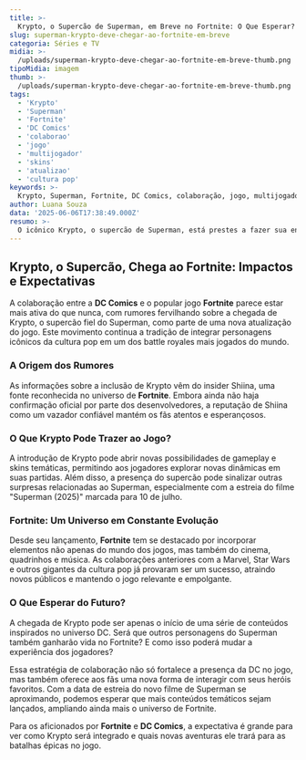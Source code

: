 ```yaml
---
title: >-
  Krypto, o Supercão de Superman, em Breve no Fortnite: O Que Esperar?
slug: superman-krypto-deve-chegar-ao-fortnite-em-breve
categoria: Séries e TV
midia: >-
  /uploads/superman-krypto-deve-chegar-ao-fortnite-em-breve-thumb.png
tipoMidia: imagem
thumb: >-
  /uploads/superman-krypto-deve-chegar-ao-fortnite-em-breve-thumb.png
tags:
  - 'Krypto'
  - 'Superman'
  - 'Fortnite'
  - 'DC Comics'
  - 'colaborao'
  - 'jogo'
  - 'multijogador'
  - 'skins'
  - 'atualizao'
  - 'cultura pop'
keywords: >-
  Krypto, Superman, Fortnite, DC Comics, colaboração, jogo, multijogador, skins, atualização, cultura pop
author: Luana Souza
data: '2025-06-06T17:38:49.000Z'
resumo: >-
  O icônico Krypto, o supercão de Superman, está prestes a fazer sua entrada triunfal no Fortnite, conforme rumores de fontes confiáveis. Descubra o impacto dessa adição no multijogador e como ela fortalece a parceria entre DC e Fortnite.
---
```


## Krypto, o Supercão, Chega ao Fortnite: Impactos e Expectativas

A colaboração entre a **DC Comics** e o popular jogo **Fortnite** parece estar mais ativa do que nunca, com rumores fervilhando sobre a chegada de Krypto, o supercão fiel do Superman, como parte de uma nova atualização do jogo. Este movimento continua a tradição de integrar personagens icônicos da cultura pop em um dos battle royales mais jogados do mundo.

### A Origem dos Rumores

As informações sobre a inclusão de Krypto vêm do insider Shiina, uma fonte reconhecida no universo de **Fortnite**. Embora ainda não haja confirmação oficial por parte dos desenvolvedores, a reputação de Shiina como um vazador confiável mantém os fãs atentos e esperançosos.

### O Que Krypto Pode Trazer ao Jogo?

A introdução de Krypto pode abrir novas possibilidades de gameplay e skins temáticas, permitindo aos jogadores explorar novas dinâmicas em suas partidas. Além disso, a presença do supercão pode sinalizar outras surpresas relacionadas ao Superman, especialmente com a estreia do filme "Superman (2025)" marcada para 10 de julho. 

### Fortnite: Um Universo em Constante Evolução

Desde seu lançamento, **Fortnite** tem se destacado por incorporar elementos não apenas do mundo dos jogos, mas também do cinema, quadrinhos e música. As colaborações anteriores com a Marvel, Star Wars e outros gigantes da cultura pop já provaram ser um sucesso, atraindo novos públicos e mantendo o jogo relevante e empolgante.

### O Que Esperar do Futuro?

A chegada de Krypto pode ser apenas o início de uma série de conteúdos inspirados no universo DC. Será que outros personagens do Superman também ganharão vida no Fortnite? E como isso poderá mudar a experiência dos jogadores? 

Essa estratégia de colaboração não só fortalece a presença da DC no jogo, mas também oferece aos fãs uma nova forma de interagir com seus heróis favoritos. Com a data de estreia do novo filme de Superman se aproximando, podemos esperar que mais conteúdos temáticos sejam lançados, ampliando ainda mais o universo de Fortnite.

Para os aficionados por **Fortnite** e **DC Comics**, a expectativa é grande para ver como Krypto será integrado e quais novas aventuras ele trará para as batalhas épicas no jogo.

